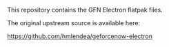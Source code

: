 This repository contains the GFN Electron flatpak files.

The original upstream source is available here:

https://github.com/hmlendea/geforcenow-electron
